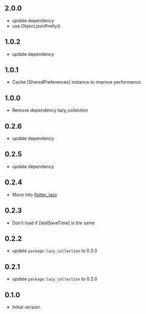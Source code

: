 ## 2.0.0
- update dependency
- use Object.jsonPretty()
## 1.0.2
- update dependency
## 1.0.1
- Cache [SharedPreferences] instance to improve performance
## 1.0.0
- Remove dependency lazy_collection
## 0.2.6
- update dependency
## 0.2.5
- update dependency
## 0.2.4
- Move into [flutter_lazy](https://github.com/j-siu/flutter_lazy)
## 0.2.3
- Don't load if [lastSaveTime] is the same
## 0.2.2
- update `package:lazy_collection` to 0.3.0
## 0.2.1
- update `package:lazy_collection` to 0.2.0
## 0.1.0
- Initial version.
